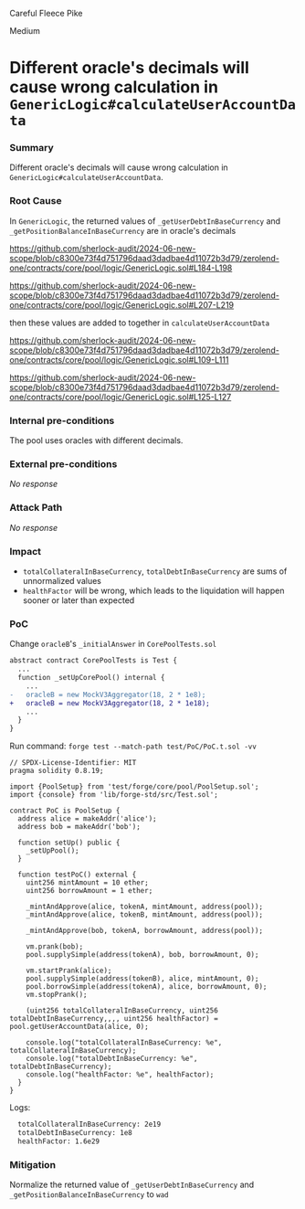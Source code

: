 Careful Fleece Pike

Medium

# Different oracle's decimals will cause wrong calculation in `GenericLogic#calculateUserAccountData`

### Summary

Different oracle's decimals will cause wrong calculation in `GenericLogic#calculateUserAccountData`.

### Root Cause

In `GenericLogic`, the returned values of `_getUserDebtInBaseCurrency` and `_getPositionBalanceInBaseCurrency` are in oracle's decimals

https://github.com/sherlock-audit/2024-06-new-scope/blob/c8300e73f4d751796daad3dadbae4d11072b3d79/zerolend-one/contracts/core/pool/logic/GenericLogic.sol#L184-L198

https://github.com/sherlock-audit/2024-06-new-scope/blob/c8300e73f4d751796daad3dadbae4d11072b3d79/zerolend-one/contracts/core/pool/logic/GenericLogic.sol#L207-L219

then these values are added to together in `calculateUserAccountData`

https://github.com/sherlock-audit/2024-06-new-scope/blob/c8300e73f4d751796daad3dadbae4d11072b3d79/zerolend-one/contracts/core/pool/logic/GenericLogic.sol#L109-L111

https://github.com/sherlock-audit/2024-06-new-scope/blob/c8300e73f4d751796daad3dadbae4d11072b3d79/zerolend-one/contracts/core/pool/logic/GenericLogic.sol#L125-L127

### Internal pre-conditions

The pool uses oracles with different decimals.

### External pre-conditions

_No response_

### Attack Path

_No response_

### Impact

- `totalCollateralInBaseCurrency`, `totalDebtInBaseCurrency` are sums of unnormalized values
- `healthFactor` will be wrong, which leads to the liquidation will happen sooner or later than expected

### PoC

Change `oracleB`'s `_initialAnswer` in `CorePoolTests.sol`

```diff
abstract contract CorePoolTests is Test {
  ...
  function _setUpCorePool() internal {
    ...
-   oracleB = new MockV3Aggregator(18, 2 * 1e8);
+   oracleB = new MockV3Aggregator(18, 2 * 1e18);
    ...
  }
}
```

Run command: `forge test --match-path test/PoC/PoC.t.sol -vv`

```solidity
// SPDX-License-Identifier: MIT
pragma solidity 0.8.19;

import {PoolSetup} from 'test/forge/core/pool/PoolSetup.sol';
import {console} from 'lib/forge-std/src/Test.sol';

contract PoC is PoolSetup {
  address alice = makeAddr('alice');
  address bob = makeAddr('bob');

  function setUp() public {
    _setUpPool();
  }

  function testPoC() external {
    uint256 mintAmount = 10 ether;
    uint256 borrowAmount = 1 ether;

    _mintAndApprove(alice, tokenA, mintAmount, address(pool));
    _mintAndApprove(alice, tokenB, mintAmount, address(pool));

    _mintAndApprove(bob, tokenA, borrowAmount, address(pool));

    vm.prank(bob);
    pool.supplySimple(address(tokenA), bob, borrowAmount, 0);

    vm.startPrank(alice);
    pool.supplySimple(address(tokenB), alice, mintAmount, 0);
    pool.borrowSimple(address(tokenA), alice, borrowAmount, 0);
    vm.stopPrank();

    (uint256 totalCollateralInBaseCurrency, uint256 totalDebtInBaseCurrency,,,, uint256 healthFactor) = pool.getUserAccountData(alice, 0);

    console.log("totalCollateralInBaseCurrency: %e", totalCollateralInBaseCurrency);
    console.log("totalDebtInBaseCurrency: %e", totalDebtInBaseCurrency);
    console.log("healthFactor: %e", healthFactor);
  }
}
```

Logs:
```bash
  totalCollateralInBaseCurrency: 2e19
  totalDebtInBaseCurrency: 1e8
  healthFactor: 1.6e29
```



### Mitigation

Normalize the returned value of `_getUserDebtInBaseCurrency` and `_getPositionBalanceInBaseCurrency` to `wad`